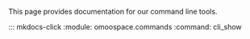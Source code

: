 This page provides documentation for our command line tools.

::: mkdocs-click
    :module: omoospace.commands
    :command: cli_show